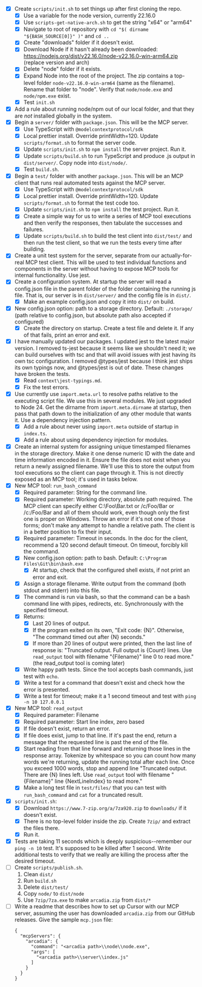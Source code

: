 - [x] Create `scripts/init.sh` to set things up after first cloning the repo.
    - [x] Use a variable for the node version, currently 22.16.0
    - [x] Use `scripts-get-native-arch.sh` to get the string "x64" or "arm64"
    - [x] Navigate to root of repository with `cd "$( dirname "${BASH_SOURCE[0]}" )"` and `cd ..`
    - [x] Create "downloads" folder if it doesn't exist.
    - [x] Download Node if it hasn't already been downloaded: https://nodejs.org/dist/v22.16.0/node-v22.16.0-win-arm64.zip (replace version and arch)
    - [x] Delete "node" folder if it exists.
    - [x] Expand Node into the root of the project. The zip contains a top-level folder `node-v22.16.0-win-arm64` (same as the filename). Rename that folder to "node". Verify that `node/node.exe` and `node/npm.exe` exist.
    - [x] Test `init.sh`
- [x] Add a rule about running node/npm out of our local folder, and that they are _not_ installed globally in the system.
- [x] Begin a `server/` folder with `package.json`. This will be the MCP server.
    - [x] Use TypeScript with `@modelcontextprotocol/sdk`
    - [x] Local prettier install. Override printWidth=120. Update `scripts/format.sh` to format the server code.
    - [x] Update `scripts/init.sh` to `npm install` the server project. Run it.
    - [x] Update `scripts/build.sh` to run TypeScript and produce .js output in `dist/server/`. Copy node into `dist/node/`.
    - [x] Test `build.sh`.
- [x] Begin a `test/` folder with another `package.json`. This will be an MCP client that runs real automated tests against the MCP server.
    - [x] Use TypeScript with `@modelcontextprotocol/sdk`
    - [x] Local prettier install. Override printWidth=120. Update `scripts/format.sh` to format the test code too.
    - [x] Update `scripts/init.sh` to `npm install` the test project. Run it.
    - [x] Create a simple way for us to write a series of MCP tool executions and then verify the responses, then tabulate the successes and failures.
    - [x] Update `scripts/build.sh` to build the test client into `dist/test/` and then run the test client, so that we run the tests every time after building.
- [x] Create a unit test system for the server, separate from our actually-for-real MCP test client. This will be used to test individual functions and components in the server without having to expose MCP tools for internal functionality. Use jest.
- [x] Create a configuration system. At startup the server will read a config.json file in the parent folder of the folder containing the running js file. That is, our server is in `dist/server/` and the config file is in `dist/`.
    - [x] Make an example config.json and copy it into `dist/` on build.
- [x] New config.json option: path to a storage directory. Default: `./storage/` (path relative to config.json, but absolute path also accepted if configured)
    - [x] Create the directory on startup. Create a test file and delete it. If any of that fails, print an error and exit.
- [x] I have manually updated our packages. I updated jest to the latest major version. I removed ts-jest because it seems like we shouldn't need it; we can build ourselves with tsc and that will avoid issues with jest having its own tsc configuration. I removed @types/jest because I think jest ships its own typings now, and @types/jest is out of date. These changes have broken the tests.
    - [x] Read `context\jest-typings.md`.
    - [x] Fix the test errors.
- [x] Use currently use `import.meta.url` to resolve paths relative to the executing script file. We use this in several modules. We just upgraded to Node 24. Get the dirname from `import.meta.dirname` at startup, then pass that path down to the initialization of any other module that wants it. Use a dependency injection pattern.
    - [x] Add a rule about never using `import.meta` outside of startup in `index.ts`.
    - [x] Add a rule about using dependency injection for modules.
- [x] Create an internal system for assigning unique timestamped filenames in the storage directory. Make it one dense numeric ID with the date and time information encoded in it. Ensure the file does not exist when you return a newly assigned filename. We'll use this to store the output from tool executions so the client can page through it. This is not directly exposed as an MCP tool; it's used in tasks below.
- [x] New MCP tool: `run_bash_command`
    - [x] Required parameter: String for the command line.
    - [x] Required parameter: Working directory, absolute path required. The MCP client can specify either C:\Foo\Bar.txt or /c/Foo/Bar or /c:/Foo/Bar and all of them should work, even though only the first one is proper on Windows. Throw an error if it's not one of those forms; don't make any attempt to handle a relative path. The client is in a better position to fix their input.
    - [x] Required parameter: Timeout in seconds. In the doc for the client, recommend a 120 second default timeout. On timeout, forcibly kill the command.
    - [x] New config.json option: path to bash. Default: `C:\Program Files\Git\bin\bash.exe`
        - [x] At startup, check that the configured shell exists, if not print an error and exit.
    - [x] Assign a storage filename. Write output from the command (both stdout and stderr) into this file.
    - [x] The command is run via bash, so that the command can be a bash command line with pipes, redirects, etc. Synchronously with the specified timeout.
    - [x] Returns:
        - [x] Last 20 lines of output.
        - [x] If the program exited on its own, "Exit code: {N}". Otherwise, "The command timed out after {N} seconds."
        - [x] If more than 20 lines of output were printed, then the last line of response is: "Truncated output. Full output is {Count} lines. Use `read_output` tool with filename "{Filename}" line 0 to read more." (the read_output tool is coming later)
    - [x] Write happy path tests. Since the tool accepts bash commands, just test with `echo`.
    - [x] Write a test for a command that doesn't exist and check how the error is presented.
    - [x] Write a test for timeout; make it a 1 second timeout and test with `ping -n 10 127.0.0.1`
- [x] New MCP tool: `read_output`
    - [x] Required parameter: Filename
    - [x] Required parameter: Start line index, zero based
    - [x] If file doesn't exist, return an error.
    - [x] If file does exist, jump to that line. If it's past the end, return a message that the requested line is past the end of the file.
    - [x] Start reading from that line forward and returning those lines in the response array. Tokenize by whitespace so you can count how many words we're returning, update the running total after each line. Once you exceed 1000 words, stop and append line "Truncated output. There are {N} lines left. Use `read_output` tool with filename "{Filename}" line {NextLineIndex} to read more."
    - [x] Make a long test file in `test/files/` that you can test with `run_bash_command` and `cat` for a truncated result.
- [x] `scripts/init.sh`:
    - [x] Download `https://www.7-zip.org/a/7za920.zip` to `downloads/` if it doesn't exist.
    - [x] There is no top-level folder inside the zip. Create `7zip/` and extract the files there.
    - [x] Run it.
- [x] Tests are taking 11 seconds which is deeply suspicious--remember our `ping -n 10` test. It's supposed to be killed after 1 second. Write additional tests to verify that we really are killing the process after the desired timeout.
- [ ] Create `scripts/publish.sh`.
    1. Clean `dist/`
    2. Run `build.sh`
    3. Delete `dist/test/`
    4. Copy `node/` to `dist/node`
    5. Use `7zip/7za.exe` to make `arcadia.zip` from `dist/*`
- [ ] Write a readme that describes how to set up Cursor with our MCP server, assuming the user has downloaded `arcadia.zip` from our GitHub releases. Give the sample `mcp.json` file:
    ```
    {
      "mcpServers": {
        "arcadia": {
          "command": "<arcadia path>\\node\\node.exe",
          "args": [
            "<arcadia path>\\server\\index.js"
          ]
        }
      }
    }
    ```
